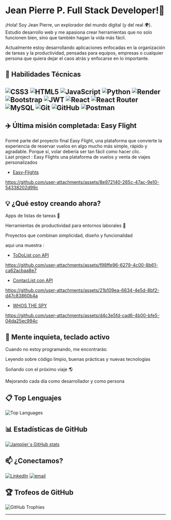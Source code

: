 # Jean Pierre P.   Full Stack Developer!👋 

¡Hola! Soy Jean Pierre, un explorador del mundo digital (y del real 🌍). Estudio desarrollo web y me apasiona crear herramientas que no solo funcionen bien, sino que también hagan la vida más fácil.

Actualmente estoy desarrollando aplicaciones enfocadas en la organización de tareas y la productividad, pensadas para equipos, empresas o cualquier persona que quiera dejar el caos atrás y enfocarse en lo importante.

## 🚀 Habilidades Técnicas

![CSS3](https://img.shields.io/badge/css3-%231572B6.svg?style=for-the-badge&logo=css3&logoColor=white)
![HTML5](https://img.shields.io/badge/html5-%23E34F26.svg?style=for-the-badge&logo=html5&logoColor=white)
![JavaScript](https://img.shields.io/badge/javascript-%23323330.svg?style=for-the-badge&logo=javascript&logoColor=%23F7DF1E) 
![Python](https://img.shields.io/badge/python-3670A0?style=for-the-badge&logo=python&logoColor=ffdd54)
![Render](https://img.shields.io/badge/Render-%46E3B7.svg?style=for-the-badge&logo=render&logoColor=white)
![Bootstrap](https://img.shields.io/badge/bootstrap-%238511FA.svg?style=for-the-badge&logo=bootstrap&logoColor=white)
![JWT](https://img.shields.io/badge/JWT-black?style=for-the-badge&logo=JSON%20web%20tokens) 
![React](https://img.shields.io/badge/react-%2320232a.svg?style=for-the-badge&logo=react&logoColor=%2361DAFB)
![React Router](https://img.shields.io/badge/React_Router-CA4245?style=for-the-badge&logo=react-router&logoColor=white) 
![MySQL](https://img.shields.io/badge/mysql-4479A1.svg?style=for-the-badge&logo=mysql&logoColor=white) 
![Git](https://img.shields.io/badge/git-%23F05033.svg?style=for-the-badge&logo=git&logoColor=white)
![GitHub](https://img.shields.io/badge/github-%23121011.svg?style=for-the-badge&logo=github&logoColor=white) 
![Postman](https://img.shields.io/badge/Postman-FF6C37?style=for-the-badge&logo=postman&logoColor=white)
---

## ✈️ Última misión completada: Easy Flight
Formé parte del proyecto final Easy Flight, una plataforma que convierte la experiencia de reservar vuelos en algo mucho más simple, rápido y agradable. Porque sí, volar debería ser tan fácil como hacer clic.  
 Last project : Easy Flights una plataforma de vuelos y venta de viajes personalizados
- [Easy-Flights](https://github.com/Jampiier25/proyectofinal-TEAM-JDRJ-easyflights)

https://github.com/user-attachments/assets/8e972140-265c-47ac-9e10-54338202d99c



## 💡 ¿Qué estoy creando ahora?  

Apps de listas de tareas 📝   


Herramientas de productividad para entornos laborales 🚀  

Proyectos que combinan simplicidad, diseño y funcionalidad  

aqui una muestra : 
- [ToDoList con API](https://github.com/4GeeksAcademy/TODOlistAPI-jampiier25)   

https://github.com/user-attachments/assets/f98ffe96-6279-4c00-8b61-ca62acbaa8e7

- [ContacList con API]( https://github.com/Jampiier25/ContactLIST-api)
  
https://github.com/user-attachments/assets/21b109ea-6634-4e5d-8bf2-d47c83860b4a

- [WHOS THE SPY ](https://github.com/4GeeksAcademy/Who-is-the-SPY-)


https://github.com/user-attachments/assets/d4c3e5fd-cad6-4b00-bfe5-04da25ec994c


## 🧠 Mente inquieta, teclado activo
Cuando no estoy programando, me encontrarás:

Leyendo sobre código limpio, buenas prácticas y nuevas tecnologías

Soñando con el próximo viaje 🌎

Mejorando cada día como desarrollador y como persona






## 📋 Top Lenguajes

![Top Languages](https://github-readme-stats.vercel.app/api/top-langs/?username=jampiier25&layout=compact&theme=radical)


## 📊 Estadísticas de GitHub

[![Jampiier´s GitHub stats](https://github-readme-stats.vercel.app/api?username=jampiier25&show_icons=true&hide_title=true&hide=prs&count_private=true&theme=radical)](https://github.com/jampiier25/github-readme-stats)


## 📫 ¿Conectamos?  
[![LinkedIn](https://img.shields.io/badge/LinkedIn-%230077B5.svg?logo=linkedin&logoColor=white)](https://www.linkedin.com/in/jeanpierrepluas-dev/) 
[![email](https://img.shields.io/badge/Email-D14836?logo=gmail&logoColor=white)](mailto:jampiier@gmail.com) 

## 🏆 Trofeos de GitHub

![GitHub Trophies](https://github-profile-trophy.vercel.app/?username=jampiier25&theme=radical)

---










<!--
**Jampiier25/Jampiier25** is a ✨ _special_ ✨ repository because its `README.md` (this file) appears on your GitHub profile.

Here are some ideas to get you started:

- 🔭 I’m currently working on ...
- 🌱 I’m currently learning ...
- 👯 I’m looking to collaborate on ...
- 🤔 I’m looking for help with ...
- 💬 Ask me about ...
- 📫 How to reach me: ...
- 😄 Pronouns: ...
- ⚡ Fun fact: ...
-->
